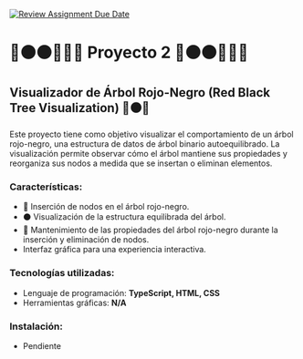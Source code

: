 [![Review Assignment Due Date](https://classroom.github.com/assets/deadline-readme-button-22041afd0340ce965d47ae6ef1cefeee28c7c493a6346c4f15d667ab976d596c.svg)](https://classroom.github.com/a/Km5Lc-LO)


# 🌳⚫⚫🔴🔴🌳 Proyecto 2 🌳⚫⚫🔴🔴🌳

## Visualizador de Árbol Rojo-Negro (Red Black Tree Visualization) 🔴⚫🌳

Este proyecto tiene como objetivo visualizar el comportamiento de un árbol rojo-negro, una estructura de datos de árbol binario autoequilibrado. La visualización permite observar cómo el árbol mantiene sus propiedades y reorganiza sus nodos a medida que se insertan o eliminan elementos.

### Características:
- 🌳 Inserción de nodos en el árbol rojo-negro.
- ⚫ Visualización de la estructura equilibrada del árbol.
- 🔴 Mantenimiento de las propiedades del árbol rojo-negro durante la inserción y eliminación de nodos.
- Interfaz gráfica para una experiencia interactiva.

### Tecnologías utilizadas:
- Lenguaje de programación: **TypeScript, HTML, CSS**
- Herramientas gráficas: **N/A**

### Instalación:
- Pendiente
